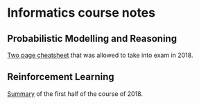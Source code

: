 # Informatics course notes

## Probabilistic Modelling and Reasoning
[Two page cheatsheet](pmr/pmr.pdf) that was allowed to take into exam in 2018.

## Reinforcement Learning

[Summary](rl/rl.pdf) of the first half of the course of 2018.

